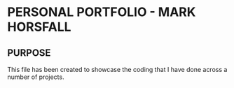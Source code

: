 # PERSONAL PORTFOLIO - MARK HORSFALL

## PURPOSE

This file has been created to showcase the coding that I have done across a number of projects.